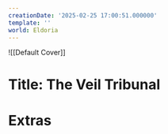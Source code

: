 ```yaml
---
creationDate: '2025-02-25 17:00:51.000000'
template: ''
world: Eldoria
---
```

![[Default Cover]]

# Title: The Veil Tribunal



# Extras

